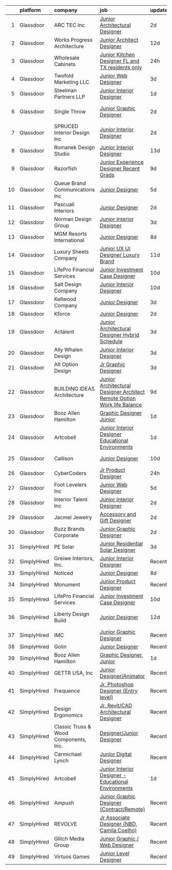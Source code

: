 

|    | platform    | company                               | job                                                                                                                                                                                                                                                                                                                                                                                                                                                                                                                                                                                                                                                                                                                                                                                                                                                                                                                                                                                                                                                                                                                                                                                                                                                                                                                                                                                    | update_time   | location           |
|---:|:------------|:--------------------------------------|:---------------------------------------------------------------------------------------------------------------------------------------------------------------------------------------------------------------------------------------------------------------------------------------------------------------------------------------------------------------------------------------------------------------------------------------------------------------------------------------------------------------------------------------------------------------------------------------------------------------------------------------------------------------------------------------------------------------------------------------------------------------------------------------------------------------------------------------------------------------------------------------------------------------------------------------------------------------------------------------------------------------------------------------------------------------------------------------------------------------------------------------------------------------------------------------------------------------------------------------------------------------------------------------------------------------------------------------------------------------------------------------|:--------------|:-------------------|
|  1 | Glassdoor   | ARC TEC  Inc                          | [Junior Architectural Designer](https://www.glassdoor.com/partner/jobListing.htm?pos=109&ao=1110586&s=58&guid=00000182e33e94e4ac23494d9ad34382&src=GD_JOB_AD&t=SR&vt=w&ea=1&cs=1_2387d52b&cb=1661669905990&jobListingId=1008094250347&cpc=F9A77EB4FA44235E&jrtk=3-0-1gbhjt587kckk801-1gbhjt58ogsog800-057b9ef726cdf355--6NYlbfkN0ATuzukLZvOA7Cxi5gGVTPK8s05ijijAIGQnHXs5Od0Xxlz_9ucv3NNMmMCiVCRnamLwynqCI_gH0TeJNJ8dPDCE9JBqDAqH1bTDht-y13r2k6KK0hLrrYz-6H1kzOAYAPZ2LpBMGePNcYe-OxGoZbJ3nZcV01QIzIJzMuse7ZZpjxaUZXBATd76pcjJNWgO1uzUNKoPfxKRWMWxJIYCiyfHwX9T7r35cBvJMtIBbEcY4r7C4TVqKHSP-Nfk1lgbuKHwzEpgnRjh6_xXmSwnTs9E3_PsOTQp3aPRRI36bLpOtBSqWW_SF6F2B4VtwdRqwxs0DtSSbNY_IGugTZJde7PY-eHcVxA5hImaH4nbhOEXYII4ltQcaHBPjn4d76vZeD_RbirhL6wUV9192Oh4TVuSbigarzq1zR-LODU86mB1PasnbDwk270fKzF8Lg_eWJ9b4m1L1FG2-DvrJ5kTOr-vDimjgJ0VA5FhB2tl1y1-CnocmMby_OBxV24Tmc7mcIWP6HYM5bAAg%3D%3D)                                                                                                                                                                                                                                                                                                                                                                                                                                                                                                   | 2d            | San Jose, CA       |
|  2 | Glassdoor   | Works Progress Architecture           | [Junior Architect   Designer](https://www.glassdoor.com/partner/jobListing.htm?pos=117&ao=1110586&s=58&guid=00000182e33e94e4ac23494d9ad34382&src=GD_JOB_AD&t=SR&vt=w&ea=1&cs=1_83fe276f&cb=1661669905991&jobListingId=1008072185709&cpc=B576E40E3A51D23B&jrtk=3-0-1gbhjt587kckk801-1gbhjt58ogsog800-c0f33e552adef1e8--6NYlbfkN0DdNONLqhA8z6QrX6vw37qu8cGScUjPKwqVQr3YAsb4-5m6SkYfcfunnDSGk2g6ZtDGkl0m_CZhvF9FGgqK_IbPKQ90p7cZj25-9y-0Ir2WBluJFxUVN74wQiykRl5-sBfkpSLzU6ltACh1Cx9PRN8iv0B0hWJMyVs0qfyKM6L0nhVbL8zZyuhMBaQX08eeLcH9mkLPPcgp6NqZlbxsnTVytEV5__zs9_zEv5AhObxmcCCzGI5A4zRqMtoHiJXSt-Yy1mkO7leBdM-CUKDRBB9fA7sPmesez8USyQZS3VsDX_23vDqdZ_uu9nkTiM7pkKN4g0bpAKZgBM-9JKA_sj629ck7CrO-EMewiZplmLLUQrA8Zpd4Pws7i8Gb_4CBb6GFpO2041vvbLvnpHmbXjzoN7iluPImjDtPZ97CHFaLNKw1AxzfbcHGTNwbbj0tgAbESc6MTLapqjKRful4zgJMhFoLTMoNielWVrgoxaJEwM6Fn9nebARNd6rpgCpwWTMNH6B4Mbvxpw%3D%3D)                                                                                                                                                                                                                                                                                                                                                                                                                                                                                                     | 12d           | Los Angeles, CA    |
|  3 | Glassdoor   | Wholesale Cabinets                    | [Junior Kitchen Designer   FL and TX residents only](https://www.glassdoor.com/partner/jobListing.htm?pos=112&ao=1110586&s=58&guid=00000182e33e94e4ac23494d9ad34382&src=GD_JOB_AD&t=SR&vt=w&ea=1&cs=1_ee68f3b5&cb=1661669905990&jobListingId=1008098268193&cpc=AB6E7ED505984E67&jrtk=3-0-1gbhjt587kckk801-1gbhjt58ogsog800-f3fd95e2d0fa8d1c--6NYlbfkN0BlfbrJSa3PHbvhjyyeFfDNoZtTpcLzI_2-SDNU7B3WsGWIYDmyktT4bk3iCG4V_I4NSMt6RktoGBD42Vee2kHPTUwIdLEBkku222GgmCSbmWZsv0P5GArL2zHJynDTdLcdeNouMZgwEqPNoplWHHLppId7MgI_Mft5OHOXfBW-BWToCueP3bzQ6BGomKlampTG6s0rfTJBj5eAYnplJelpCe6rC_kcPbH1ueoYbpuMQ7Be2hjdyMTYzPLHlIYvSpdNTjbwxVpNO066xzq1T7Fjq5E7jgY7M5jEy7aLjBrtR_CtN7JOZK4K_J_ar7MxcqHGwLc4eWYGQESXKsfoQdwbUrYKSs10j3JoomtJhmwzmupYliEl8YcJSReKcc6xUqQn_alNPdtBYBsnv51IupnuwoTVyV5bigHVYIR-VEyYZ-TVC8qwDNP8rQWvBTTAPXsULtVmKbkOTttUQiGAB-M4nHXU_Hrai8XCpwySvwfAY6uvmm0p-C_t-tk9LoLZCSrtJg66aL7hjQ%3D%3D)                                                                                                                                                                                                                                                                                                                                                                                                                                                                              | 24h           | Remote             |
|  4 | Glassdoor   | Twofold Marketing  LLC                | [Junior Web Designer](https://www.glassdoor.com/partner/jobListing.htm?pos=104&ao=1110586&s=58&guid=00000182e33e94e4ac23494d9ad34382&src=GD_JOB_AD&t=SR&vt=w&ea=1&cs=1_bac6998c&cb=1661669905989&jobListingId=1008091753458&cpc=3C7BB2D400054DDD&jrtk=3-0-1gbhjt587kckk801-1gbhjt58ogsog800-58422760c46ceeb9--6NYlbfkN0DfhRLDY5E7BVY3xhBTAobuSaZ3WR2SqAJ-w4NHeQGDZ5tebBT8WaHsZR7Kr4uIKxxZERu5f8iMCNOo5Yj8IPIApAfwkj7Sn0Eh75zsWredJFI4ngyNuQOqWQS3pNHu2vFsqiOZahwQ_rLZmxTfgg25m-YwmVNkaBBuHFVVeKiRin7onCKCRElssBaD4iqC8D_PVb26lzHMEIB_iJwPKZLSui17MDtImFqoNZKUJ0je7OfsuKTCei_cjk0OlCwwqp8fEISmIVrKc4wvecpZu6jiF5WEPSpruc7vaHy2eQsDFQVmiYu4CZql9GX0773AkmuX3Y4f7ruC8OMhsO2RdmUqVh1Kbo_VGILCVVUL2eApBXgj6PLxaN28isfh-DI-cDRw4F2MtIY98jvXapA7WrKBzGNkRKZJVj9ytyV4J9A_VU9KpCGpUwfnvYmfYWHUn5UBjwYHzCWX4RwtghazRnQG-y6CGJLfk_hKjs5RC1snrX2dgIToH6VqbLGvcxoMzWw%3D)                                                                                                                                                                                                                                                                                                                                                                                                                                                                                                                           | 3d            | Villa Rica, GA     |
|  5 | Glassdoor   | Steelman Partners LLP                 | [Junior Interior Designer](https://www.glassdoor.com/partner/jobListing.htm?pos=125&ao=1110586&s=58&guid=00000182e33e94e4ac23494d9ad34382&src=GD_JOB_AD&t=SR&vt=w&ea=1&cs=1_5b58fd08&cb=1661669905992&jobListingId=1008097599182&cpc=155EB9D5185558AF&jrtk=3-0-1gbhjt587kckk801-1gbhjt58ogsog800-81c048e17e95917c--6NYlbfkN0D0ff9e8Lfwlpl5zGbQmpn59AL71QmFd7VKOAnfyjZzp5sdngV8WPgYe0dov1m7Y2n6ENyDObNOwhKNfd7rXcdpfbE9GTdDpdt64x2Ho9CCkPzyOazyksdAeYNecdw0O4tv9S8ZJzhg9Oeq2Km-oDKFHaWUBhv6seCCv4hQQyLKrkjd2qPautQy9bm9b-4ekdFS4a_HuyRwImTDC1qGIVOULiqLIOabdW9XI7SWw6vQOp3hb8db-vgLa8z5Gty7XSn8UwziwhrbNTZL57QLyq_Rd3yS3c4pTjfzVxEoR1JlSvytSpOEQ4I9sutXLdIfknvTcEnytOivRDPDvZ9oTw2gqqJyGRQ8xHPDOfBy7YG7s_rmn6EQsyrapQHtC-WSJ78oeI4ZlnBDAggExtQfi3FVdr48aQBJ4qOJnU7qDF5ZsRg1tePvfhcatpSBIIiiYshhjmveanZDjNhF6DIEFwpa7R3sf02WuAePEe5DiPtuJw%3D%3D)                                                                                                                                                                                                                                                                                                                                                                                                                                                                                                                                        | 1d            | Las Vegas, NV      |
|  6 | Glassdoor   | Single Throw                          | [Junior Graphic Designer](https://www.glassdoor.com/partner/jobListing.htm?pos=113&ao=1110586&s=58&guid=00000182e33e94e4ac23494d9ad34382&src=GD_JOB_AD&t=SR&vt=w&ea=1&cs=1_f78f5e42&cb=1661669905990&jobListingId=1008093906514&cpc=DE56C24FF6DEC286&jrtk=3-0-1gbhjt587kckk801-1gbhjt58ogsog800-f1e6843086cf684c--6NYlbfkN0AtR68e5gWpPxoovZgA7Udo-dcymoK0NpHFMpIgh7LYz2C1XxeLzcPjsk7UA9wIg3Bv6JPGnUWupLVEP_GNWpfB0grC1q4D1TLyKBQCh56e5gE8lcT68q2yEjIiZxRa0lI9tKQ9_RuaMoUbr-yvXJFevFSXzzb75qbXcB9GRVNCKcdMPm1VnIqSABOLmevdCLtlLdidhDNSt4lDXnJREfBFPL_QF4OuCZE96uKSrKxv0uDEOUDOHvYlPd0gowxpC9tcYvFWvUbLkPQn8a9RI3q6vKPxXLEOvlbFhBvfCnNKs4cK1XvTtxZn1l55nm_Q9bbixc9BwnCsX8BLsJsQ1IYFYQ-DNBZzuiFDMmKBhhE0YHJjbKNJuv4LJC0a6J-DMM2D4YQ0O7108K3yzmIML56f-AANfjiASx2fHP4EKhRnAROfYOoJiir6-q8dT59mVPEj3JWSXcEdCZhDkNpX_Cxs2IveTOX5dZi0YghPotE1UvGQotsOEHfqM6J3Gk3eIVw%3D)                                                                                                                                                                                                                                                                                                                                                                                                                                                                                                                       | 2d            | Wall Township, NJ  |
|  7 | Glassdoor   | SPRUCED Interior Design  Inc          | [Junior Interior Designer](https://www.glassdoor.com/partner/jobListing.htm?pos=108&ao=1110586&s=58&guid=00000182e33e94e4ac23494d9ad34382&src=GD_JOB_AD&t=SR&vt=w&ea=1&cs=1_99c88b3e&cb=1661669905990&jobListingId=1008094558478&cpc=C0FAF87ADD587446&jrtk=3-0-1gbhjt587kckk801-1gbhjt58ogsog800-80ebf77650ab9797--6NYlbfkN0CyuKPqNU731rQxIAuzkiRbt4QedJXsrZ0xIuHeMJBfly7fM2DZXWCz-6qZzSdpwEO5m4JQNTI39-wSz6eSJAIe2DCWQ1g9E6jbihSTcdukLL9hmXddjUm3lrv3zPf-27_LJHtVvA-jmYa6UZrtqZdYTLq60kJRfkOUZ8MWNF_A7uzIKChvmUQr3Wmb0NbKUkqE1_c1XgW314SwXrKwq7Ge_l4GKahxPU-tnMZdZ72GGH_o7lOn_iuErDX0xnGEU6v3xOQZ2qQaT0A5tiSV8cfwayyZvmFZEGqs6NiNOSeEq6VvwoXUSpWy2uJvLEPW3sPVNXfqXXpd99NesoPL_LzXNv0-2t6IBHU8A8wAmaM6TnWLeH9MHAeSS-a6NDH9J4rffFVAqnDFTAEg7sWqQuZXZ5wiFpcW6STh2v315CMtFyoNEtK6fq1Km9-C67GiFzDmIM4x6Gx2N2kVO8OqPi79RKakrRJogIJ44SW67vulBU8ysGS1EBS6lTbN3eaXRqMFX2TXD-qZTw%3D%3D)                                                                                                                                                                                                                                                                                                                                                                                                                                                                                                        | 2d            | Carrollton, TX     |
|  8 | Glassdoor   | Romanek Design Studio                 | [Junior Interior Designer](https://www.glassdoor.com/partner/jobListing.htm?pos=105&ao=1110586&s=58&guid=00000182e33e94e4ac23494d9ad34382&src=GD_JOB_AD&t=SR&vt=w&ea=1&cs=1_7b2493a1&cb=1661669905989&jobListingId=1008071125770&cpc=BD04BF404FBE42C1&jrtk=3-0-1gbhjt587kckk801-1gbhjt58ogsog800-ae86b098eface932--6NYlbfkN0BTy4Vq3kUv-8E8fBOrhZt-7WJQYqv7u2ur6JnxlE7nq4-qXnbw0pV0zIx3gJMYnzlIb8wJfJVN6Ld7rCCQE3bmlrPHd-92xuvaUj7ZPLjy6OM40FN0PBFKDEKhNvDn9d4c_Rd-wq0C4uG6VEQ2fBPDQzI7T-C_OthU6nCYRtdWvhsPPZ4ptMur0-IODcQ7bGmgtu2F-Giebpj-8pUpQ_d8yDWTmCvd2XJPfoeulMUz5H1JsEvUKsl3urA9PnA8d2_sOmjomo40EzNJPq7ZJSuPTCX6qIWZHM7vmnYyDpjej0oM1xpi-0HfIq7j7QAZOa17rmoVf2CBAt7dwQq-L6Gr9Ep5wQwyGaZJqae0P9ijVaxpinX-G_v_GABQ-OwhZc5YxXvFdHPEb7PQk52VqJ9QfkNchi7pCgXrP3fu47-I7jS4CsX0ymDjr_zd1OMqwp2PFBE-gPPSN33i5ycPX67XhMqVwmjXPNwB6wU3rYScTTgADUKtvyNyRQRNfbc4qHZBsLhGhdjHjw%3D%3D)                                                                                                                                                                                                                                                                                                                                                                                                                                                                                                        | 13d           | Los Angeles, CA    |
|  9 | Glassdoor   | Razorfish                             | [Junior Experience Designer    Recent Grads  ](https://www.glassdoor.com/partner/jobListing.htm?pos=127&ao=1136043&s=58&guid=00000182e33e94e4ac23494d9ad34382&src=GD_JOB_AD&t=SR&vt=w&ea=1&cs=1_69f548ef&cb=1661669905992&jobListingId=1008080080681&jrtk=3-0-1gbhjt587kckk801-1gbhjt58ogsog800-d1bcc6dbb406b8eb-)                                                                                                                                                                                                                                                                                                                                                                                                                                                                                                                                                                                                                                                                                                                                                                                                                                                                                                                                                                                                                                                                     | 9d            | New York, NY       |
| 10 | Glassdoor   | Queue Brand Communications Inc        | [Junior Designer](https://www.glassdoor.com/partner/jobListing.htm?pos=106&ao=1110586&s=58&guid=00000182e33e94e4ac23494d9ad34382&src=GD_JOB_AD&t=SR&vt=w&ea=1&cs=1_a9c6aaa8&cb=1661669905990&jobListingId=1008085805538&cpc=9FFE37255B2C047E&jrtk=3-0-1gbhjt587kckk801-1gbhjt58ogsog800-67ac1d03eb912890--6NYlbfkN0DLWr0FuvwmpNY589ecXM0wpB-l41nBtAe9mv-PvJGiqVoeB48sRuu9MbDLtxU1qQip8rEB7tFYaCOqFGO25S3gAMFjOb9fLtFM1pemwqDDHPhIxOinFwbTrVuDYkfpdgNqqUDgFqsMOBtfCELcTRWyHVhCXYoSwT9n6M0xgRM2da0Qcer4g2n-5zwA1lJkqKQq5QIF_RQVJxgFrcKQSyob2hYdzrCOI_rks3Ai0ai2ogGpGQpq5Fd0h9BFfg8d5Ut9SgsI1RRi4LdwJMLcSOpBviuEi4elh6MyCuZRwEqEQhC-qpFV_uqAjy6Z3mXfa6Me07bljOoeUWuWdH-8KCqY77pQr8RKrXYWj9w4jyOG5c9gtmQyx2_-1DOlJxzHAbcbHaj4yQAxqYGyMIwd3Ykh-_KhDvrEvodFpnMA0mZY9OwCfdP2AfMW3YW-4Bgya6eLe6l19R0uqm4uNBf3JMvoMQW8v_wSpZ_1OzsfzvA-NpCBPTTOYECvEw7HopGhjFcYS3-l_RN-9g%3D%3D)                                                                                                                                                                                                                                                                                                                                                                                                                                                                                                                 | 5d            | Chicago, IL        |
| 11 | Glassdoor   | Pascuali Interiors                    | [Junior Designer](https://www.glassdoor.com/partner/jobListing.htm?pos=118&ao=1110586&s=58&guid=00000182e33e94e4ac23494d9ad34382&src=GD_JOB_AD&t=SR&vt=w&ea=1&cs=1_13c3f796&cb=1661669905991&jobListingId=1008093751792&cpc=42BEC95245890617&jrtk=3-0-1gbhjt587kckk801-1gbhjt58ogsog800-0b1b030b10c0aa56--6NYlbfkN0DzaDHVbxJ-LJZej0v9fk4K-FwNocoxjQ_zxp68kPBvcnDJ4c9ythlAMIilsGNi5wwn-LoRb4UEfgtGq3ZvB1Zg0pITTFyGPhriIrC2o3U87FUzBwYA0ldSfmyJzui37aymF4LjivGdvfu__L_3KTm697mo-ROHiiibsTSMDP02PNUNbTpvO5_or2O_806KvRvB0RYBp9HXdFLqDU_XZDVjMIkaRF1pwKDt40mxcFRBGUYlfAVtMle8hK3vEr_zJaVg4pyE0AkNoEpSX_D60fS678B1GFaWsD5OVA-S8yfU1nQT3jIwNp3IRgjh-ZsL3PP88_wZFuNWHZ85-7YPYdq46m_gRS-HJzHx22Dhkho8kHkCOrFSzs7KzWSifsprLtMG5VgzV8q4yOTBZVVna8pjf1h7I640qaGs3gOlPznTzaf2a7WLXaWYbrquJ8jYYwXzN1YBMAPp3XcmpL4tKtkeGtyQRVzD1XNMxiWd2ALh5b0-SFI2ZAA14AYNVxeaiXA%3D)                                                                                                                                                                                                                                                                                                                                                                                                                                                                                                                               | 2d            | Boca Raton, FL     |
| 12 | Glassdoor   | Norman Design Group                   | [Junior Interior Designer](https://www.glassdoor.com/partner/jobListing.htm?pos=102&ao=1110586&s=58&guid=00000182e33e94e4ac23494d9ad34382&src=GD_JOB_AD&t=SR&vt=w&ea=1&cs=1_54fd1e22&cb=1661669905989&jobListingId=1008091013496&cpc=E3BF5CE6EEF0DB16&jrtk=3-0-1gbhjt587kckk801-1gbhjt58ogsog800-efaf4b689120a06a--6NYlbfkN0CHpSnjIPxMtekS58WZl5Olhjo2iWL5RjE_Boe0ccr3FtkVqT9ttgfNZuNgCYEyW5kaF_j_ERvRoMl3aOL6iELE_iFuf4jM8Pcb80In-m0Mrq_JOqu2SBYXbdh-aTyqsqhel4b4QPkyIMS99RJA6ELd1DC1iLPwdJscJEGiT3D7We9RrQ9fn8RAabDk3uGoJ9_54ePArQQLKy60RX2KHCaaoJGPX0GPr9YHCrCZ4K3YkoH-YYvfxPYOubzmis6xiC7puIKEmr1NM1cRrrceOsIGdYDv5VXMhXhaqN1I94SvZV9oJmLrWCS3bJELd6R-z-E0QWcbmbkVkZ3ZZRZPdevm9TYB265y4Ea0Dzre7ZuBoYZOM6FpZw9UWP8ciW6q0dRJv_liBIyrTxyMZ5JE-IgVaz3gDS23eY28ageEhu9h6cpNLw_WbNcHJm4uMlCpnTt9DQK9mmEH4apjkb-dzbcK8kS40EmHfYxSDJVQaWaCDyOY2hreWi4jXGLCmWmscQq-pcjnZIDFxg%3D%3D)                                                                                                                                                                                                                                                                                                                                                                                                                                                                                                        | 3d            | Redondo Beach, CA  |
| 13 | Glassdoor   | MGM Resorts International             | [Junior Designer](https://www.glassdoor.com/partner/jobListing.htm?pos=129&ao=1136043&s=58&guid=00000182e33e94e4ac23494d9ad34382&src=GD_JOB_AD&t=SR&vt=w&cs=1_96110cd9&cb=1661669905993&jobListingId=1008081888180&jrtk=3-0-1gbhjt587kckk801-1gbhjt58ogsog800-b41a2001a0a33c09-)                                                                                                                                                                                                                                                                                                                                                                                                                                                                                                                                                                                                                                                                                                                                                                                                                                                                                                                                                                                                                                                                                                       | 8d            | Nevada             |
| 14 | Glassdoor   | Luxury Sheets Company                 | [Junior UX UI Designer   Luxury Brand](https://www.glassdoor.com/partner/jobListing.htm?pos=122&ao=1110586&s=58&guid=00000182e33e94e4ac23494d9ad34382&src=GD_JOB_AD&t=SR&vt=w&ea=1&cs=1_a2f991d5&cb=1661669905992&jobListingId=1008073834409&cpc=0FE1F5EA2BC84A01&jrtk=3-0-1gbhjt587kckk801-1gbhjt58ogsog800-7255d45d9ae31c4e--6NYlbfkN0Br7LtEJ0DFlkoiDlUMZAOpIyS8LeaymB875v0QIbCYGW-5913O_i6MmyiujM7eVxmufN6tZLrSMix7XAxYWWByzdx-IQqZWIlyabYj6Zqs9Neb9SKzuzDG5K2fcVNlifcn8N6l2oX06OWSr4fT-YnFYIssD9-PnOJ_YVgGEeQvrFq2h6TzJ9WWOW2vsduq_BJYSfoPpfaZnEmMzSI6A8yHjR4TBLetJnpi2Hcx-ElEBjXFcyzidORJx8wjr62TeI9_wpjJoXpzx_QccbysOHzBxPfRfc_dalSmUSPAEPldyveNcvETr5dm3ns_1QNt-ccPybiawOSATC3PiSbaMHOzAklse_9WHzSkEbRG1N43fe5wBPQBxAzHAqKYRQEq5w6ggntCyUe_tDzEeV6xQUDo4vsiZNNYpSsVLiKCb3SyYBXY2ViHbfZDslCXAfbsiMb4wtdr09NQPfbjhSk5p1NSFIXFsWL122wcqnTWFBgrMybcUi8gPOOgI0Rk7ECZrXjbe60HvUfHPWFRS0BGfawP)                                                                                                                                                                                                                                                                                                                                                                                                                                                                                        | 11d           | Mount Holly, NJ    |
| 15 | Glassdoor   | LifePro Financial Services            | [Junior Investment Case Designer](https://www.glassdoor.com/partner/jobListing.htm?pos=114&ao=1110586&s=58&guid=00000182e33e94e4ac23494d9ad34382&src=GD_JOB_AD&t=SR&vt=w&ea=1&cs=1_a2309b89&cb=1661669905991&jobListingId=1008076685751&cpc=D3E44275D43A938E&jrtk=3-0-1gbhjt587kckk801-1gbhjt58ogsog800-727924652b8fd072--6NYlbfkN0Dx3r3E47sSe5bB3PIy1uzBZvlB7xy2NhfhZMlxQTsxrB8uLyVvmRNwPFYWTBk5FF4WHpjSI-NS59NfzYTDH3ELqzy0YBYVITRUNzKTFbHION4ITYKG9rBmi_5My5BAlMFmVsFVG6HhY3-dQPDDge115hsRmcuXBqmcB7o5MCtFRikzv6LELP-ChSq3VddlmTjGr7ll0Fi6Bp3kKHb9paiU3UVeZzrAAJ5UxFmEiotEJwQguiQJpskFNQCWXppKilWJLMojRbvBcqVQPA_vTS5N3q6PtvzPyp5wwpyYXWNoqcFWllVEnB50M00fCcw_PKko1OG9V7b1ncgKl-ZKm2fNIli0tYGcv7l6B3IVar3uJHqNVum5j2Htvn7S-bWuD3ul8yCm60ZbWksGYmrdMbc-rdh5tXAQbz9sGqtQ345ulOXF0BhrgIlgwSgbbKE1OBIH3i5jyE_EO57kbLDTYnOJijJbBtY0GufbmNppzboVOyuHi_8cSryUXAkNI1eMrvLfbXdZHqEQmQ%3D%3D)                                                                                                                                                                                                                                                                                                                                                                                                                                                                                                 | 10d           | San Diego, CA      |
| 16 | Glassdoor   | Salt Design Company                   | [Junior Interior Designer](https://www.glassdoor.com/partner/jobListing.htm?pos=103&ao=1110586&s=58&guid=00000182e33e94e4ac23494d9ad34382&src=GD_JOB_AD&t=SR&vt=w&ea=1&cs=1_7447f4d2&cb=1661669905989&jobListingId=1008075992039&cpc=082A188D6FD60392&jrtk=3-0-1gbhjt587kckk801-1gbhjt58ogsog800-cac9bb80cb5501fe--6NYlbfkN0DdNONLqhA8z6QrX6vw37qu8cGScUjPKwqVQr3YAsb4-5m6SkYfcfunuN3jUxNsfWU89sRWVHoZH6XUZL6xZ3IBC0CyBN6nh6kgszOkxrZYpxDZ0CYY51q7uLAbKqLo5XowCTL3Y6p4S9_HMBpdnAlD9UsLDhoLu5SCAg_VPBu2PHn28n7rDHPApDAvsjGt65NfijEG3ZjDzHLK93QEYWg_7X8ydHnNGDEJUhs65cLCSsdlgU1xVNRupjfVNbDn0aKhjS5jMtVC9icljyVV9GFOd8E-93iYCpFEgK7Yw97LCTCwLgEf_fAbPU0PKLBxUvk8cIxBh_9KOoy50qjx046XqOQar4aA6ovpoQj0maYlA9sZnnMHqVdc7aDcrM0vGOiFRVZi2Mj7V2zdBbpe-vc-W0jZOynIHTdGx1L5csWlnptKDe8lIeHrNV-1us7nwnMQEAieaZ_j8K-XV1BYyQgHxk1Xzbpgt4ZZ2cAlPQZc74BizHFUdV9sJhNUW8CaJ0wcWRtd1S0tyQ%3D%3D)                                                                                                                                                                                                                                                                                                                                                                                                                                                                                                        | 10d           | Red Bank, NJ       |
| 17 | Glassdoor   | Kellwood Company                      | [Junior Designer](https://www.glassdoor.com/partner/jobListing.htm?pos=128&ao=1136043&s=58&guid=00000182e33e94e4ac23494d9ad34382&src=GD_JOB_AD&t=SR&vt=w&ea=1&cs=1_97003c79&cb=1661669905993&jobListingId=1008091652609&jrtk=3-0-1gbhjt587kckk801-1gbhjt58ogsog800-99d4ab55030d7825-)                                                                                                                                                                                                                                                                                                                                                                                                                                                                                                                                                                                                                                                                                                                                                                                                                                                                                                                                                                                                                                                                                                  | 3d            | La Puente, CA      |
| 18 | Glassdoor   | Kforce                                | [Junior Designer](https://www.glassdoor.com/partner/jobListing.htm?pos=120&ao=1110586&s=58&guid=00000182e33e94e4ac23494d9ad34382&src=GD_JOB_AD&t=SR&vt=w&cs=1_103fbe4e&cb=1661669905991&jobListingId=1008094267894&cpc=AC285F3A3ECA6BB0&jrtk=3-0-1gbhjt587kckk801-1gbhjt58ogsog800-817b2b742e64e586--6NYlbfkN0C5IatSLh_Ak1q39eQQoPIxD737RW9NeiYGvIRXkrLjEBkC4LI6KweFWWPiS1PvvlxUGdptNRpw1mKcG6uwONvCySWnoOePvZjv-5UDHtES02hrrnV6BclfjQyml_vWbILDvjFYcbpWqzkbxJHd24OcR_-727oMjFKmKdl_pqhcqUp_kWHj-l4bKsKONYEFxTmLoslx69XzPkoUfhcP-wD-4y8nKA8ZYy8u0ZgpqbF9zHMQwFpAB3jOx0GT3X-QMjZ74eFFquOnCim1anpdk6K1UhFtQBlkpWcVsqAXgJJXXLt1FLmSW1ZZXsQ2mm3Q0ShGIQ1OzymKfJQs_jOppjVdlJYLmfyUyBceT9AtlEJxWjgFqka11WF6V7BHu_PTW1Gvb17-oTgzjh2yXz0pLa_QF8ONVdGlVEwH7LgLEqKG2a39KXinoEIoADELExp4H0BHUyCWJFWX9u1_vRI7IHCeZxNXXQVVyuVbfx0h9A4I3t9exhhcJ_x-5pje-SghDqdQ7ocJEgnjdWwfGdqcfjOqeXZnSxZdjIcY9whvLjB_X4u3qKnARC8zV2xN188Zj4ZyYuIo2w85l1ZdHs7XLMYVcV_t2RPIx4U%3D)                                                                                                                                                                                                                                                                                                                                                                                                                                    | 2d            | Draper, UT         |
| 19 | Glassdoor   | Actalent                              | [Junior Architectural Designer Hybrid Schedule](https://www.glassdoor.com/partner/jobListing.htm?pos=124&ao=1110586&s=58&guid=00000182e33e94e4ac23494d9ad34382&src=GD_JOB_AD&t=SR&vt=w&ea=1&cs=1_3ef14526&cb=1661669905992&jobListingId=1008092199805&cpc=654405A9B1E0A9F5&jrtk=3-0-1gbhjt587kckk801-1gbhjt58ogsog800-c7e533ec618061a2--6NYlbfkN0ChYVx_I3yfZ_JDY3EFoivtqvi_stwnZ_kRt8Dowt_l_d1ydueao4NE-oUleRJ4yhivP1bJ6X-_hrFfDij23G6Kedu6bYS259fpWRSOD8Heq0NTpia_9G8wL2KQyWrCEZPjgnzh2IQ_s8OR6LN4GNp_DdqEm65YDcOj4B2LnFFO5IVANQi4uESTgQeW-SV_HW6eci2esVfkjtdsPhplgILrrEYj4rdjhtrCM3sTsnqJyLHaBdP12tJHCqDBfnP-5bd1lYe2b1TwIWJqvf9cq0srRYm19GGGej3Ev191Yjgk5ihPB6aYDHJIupyg2PNpYWpaRo7sGZ4Y0kdr13faKLgw3MVV5cfSSx0GlRmht4-II7pTD4TQCgjEmagWSSAU-qKjKUDNIkh7QjsOog-BnWC0paITgLOQR45C5OrVZFKeDcv3GL77D8iptIPcx85rYW4VIB2EPV-zCae1_UpK9Wu8iq35KLFE44BUeoL-ahzABODRD0hOk-GVTPTUIFH19Pio53ubmB5f7v4_olw8YqzzKlK_-yCtoMG07fLxgWI1O4CN644sgPY_3RBtfAQpCTXo4-78unTiBLN-FBPAA3xcY24dEd-7_l3DC2X4zyI6xfjR0paOdjIrDnvnMVt3Jv_233RhySTyvUq7MRm-8fpsNCexwhoxZ87fsWDU9473Psqi-MCx-XvHy6Bo0crz_wwsP2dX14KkAFeAbOZzfpLh5lhgrXW0waYELNNWbY6vWPrc_ASyEtkznjHLwEZqn8SPJlNj8uQBJ_hhsBwLoo3Fa7b5hYjnpljGIFa8tZNPPaa_ASpPh6t29WwoNRgBwiNpuvmvqgEPAbTCWGv2s__R98esdE1SPLgq8ip4fLtf_FE5x5_l5-U9LMsEH3fGYn1wg8O0GDxKfcHqCEZplEaYm8F8I98b-x9WnQjU7u90GokUHKDrRcxrlSZHMaR8JUJzD2YMxLDlmSzr-WaRBuiR6LTElTWzb2I%3D) | 3d            | Seattle, WA        |
| 20 | Glassdoor   | Ally Whalen Design                    | [Junior Interior Designer](https://www.glassdoor.com/partner/jobListing.htm?pos=107&ao=1110586&s=58&guid=00000182e33e94e4ac23494d9ad34382&src=GD_JOB_AD&t=SR&vt=w&ea=1&cs=1_c18563dc&cb=1661669905990&jobListingId=1008091566414&cpc=D975E6D323D47586&jrtk=3-0-1gbhjt587kckk801-1gbhjt58ogsog800-c8537156eb3c3700--6NYlbfkN0DAwgduWqBP7ymGN-lTADpinz2i-23XbRAyg5ywqS-MDcD2icDSBgQYI0iN8LA8SPRAG9aC84WMx3VDSBYTuDJPoPu2zxkHUo-8ASlY7u6ke2h44nhf4oBoo5yEnqKGyNBB-f8Xh3fZTnd8bAKW89qVI2jRjhbd7DMtPLaEONyrFkLMZOwiSpKGuSCTTVeMv7dWqd3OkWLnArWPdzYRgR7GaaBTF35860CAssa3bMqVTD5TPSlAugC3YvU2e7tx-AYKYm322XDTeJyp18DzqdHSh3atT6SctshFBiIN0SUoThDDuIQqCQZcJxccMhIXIo38cNdN2H1SoPDA-qw_J3S2I_gZOQWaqbh7ZTQPALqlVhCfsYhNGn8741UHRZc_7mLkSn5eSHh2x2XkfUqVYdKM0MWYesHaUYamQ0Zp08Gss6S81PfnbpB13bwlj-tlKRuT_V1lH4MU0Nbt9AM_dbbA9O4WpI9Zs_BAOfvI6VA2cv8cVyFFOdR9cc0oBdsSz_VV8sFYgS4qvA%3D%3D)                                                                                                                                                                                                                                                                                                                                                                                                                                                                                                        | 3d            | Stuart, FL         |
| 21 | Glassdoor   | Alt Option Design                     | [Jr  Graphic Designer](https://www.glassdoor.com/partner/jobListing.htm?pos=115&ao=1110586&s=58&guid=00000182e33e94e4ac23494d9ad34382&src=GD_JOB_AD&t=SR&vt=w&ea=1&cs=1_445f5393&cb=1661669905991&jobListingId=1008091716743&cpc=853DEF62E69EE75B&jrtk=3-0-1gbhjt587kckk801-1gbhjt58ogsog800-aee7bf68f52e2ad0--6NYlbfkN0ACu_hgM4mYOpGjE6TXudS1eLEYdlotK5aSiNrSIRlNjkkh_z-L-is49-VuuTw0QYGZdVnvnsqZA3-ptjl-ES6d24VNdTolPrYf2IpNPvJUQXwqTqJPrDzH6Cl306ZK1SfgspBWPBhHsgEOQajIcF-xBI5Qcd6qe_fbb7vEeuOTor18kS4CWKmSj6bFPVKnvicHcqUHPm-HUYalLKVE5T1qPkpy9ltJ42jx85hJDiVNbxXpYuLDmSJPmodpzWw5Xbw9BCAWEQdXDixkU_ZOsDblnpzLEtoW-ggRLq76w5phLwuFrAksInzS9YDEcp5u7hb22ygLHU6itBemClpjxCnwARrOMVVZ_u1_AU_G1Xyclf35fJRbS8wvYcl41k6QN58aOUgmJZA2nIhmJwpfHS914MzIJygVugUiK4mT8HD_g-mnwArQ5fHwJiQRzcAMm6EOX_jFQb3d9x80D1fvViBJVrhYrvdeBfvph4VBNmZgXoVCmigl6P5NwrFLdsU9IG0%3D)                                                                                                                                                                                                                                                                                                                                                                                                                                                                                                                          | 3d            | Branford, CT       |
| 22 | Glassdoor   | BUILDING IDEAS Architecture           | [Junior Architectural Designer Architect   Remote Option Work life Balance](https://www.glassdoor.com/partner/jobListing.htm?pos=121&ao=1110586&s=58&guid=00000182e33e94e4ac23494d9ad34382&src=GD_JOB_AD&t=SR&vt=w&ea=1&cs=1_8d4c6e71&cb=1661669905992&jobListingId=1008078952658&cpc=9C2286EA3771AAF6&jrtk=3-0-1gbhjt587kckk801-1gbhjt58ogsog800-945de801f3b24e9c--6NYlbfkN0BoeN8o2TtYIymYcGb3iHz_h7Kekt3ZVqOBcUvSGCcqpSj8LuEyzcOfoDYD5kHySqpm_hI2Hzj76eJFJDG6SOH-H5izen7N2Hp8vi3U4r4tVxDqETzaqBRyCJItds8R2SuGoxbC9eJNvIpZXEUg4OVHqFo_Jo0j7gWPtpYdtQjat7-mI_B1b0cj7KEK1rLSAyldObYU-XMG8zO_AjfjRPIrWWCb0FeT8QpiiYeRalAkhm29SyNkaaHMt4wp4BQWtAoYfKQVCJ4bLIuzPWGaiPOoZ8tPt58W8jDa7T2gYo82wqiMJClbO7EWX6z06Py3GUwlOSV8n4gKyBp4jBn3894Kl5jAnwV87A35eVc9HYcNC2GVW0vgxHTdjEbuuCg1l9BpaDc49S6dezTIrAUtkggQRByT_3C0tiVLwujhnE97puFzpdEK3C0sRarvZiHc2bzR_ADmf5PtsDYCDnbppZzUUBVOvcGfgzVoqvySj3WLnJp7pFDpKiSlinOHY0jlxvIuUBZ9UYBdcrGX0035DVNglb_bFbuB9Zj4qUAQzYTUBx5paoTgCE_T)                                                                                                                                                                                                                                                                                                                                                                                                                   | 9d            | Nashville, TN      |
| 23 | Glassdoor   | Booz Allen Hamilton                   | [Graphic Designer  Junior](https://www.glassdoor.com/partner/jobListing.htm?pos=119&ao=1110586&s=58&guid=00000182e33e94e4ac23494d9ad34382&src=GD_JOB_AD&t=SR&vt=w&cs=1_f0a52c61&cb=1661669905991&jobListingId=1008097391964&cpc=9C2286EA3771AAF6&jrtk=3-0-1gbhjt587kckk801-1gbhjt58ogsog800-16c71574a40267a0--6NYlbfkN0CaLaeO0W0aSDE10oNno4SsRl14ssiVXEJb5QYZji-zahvEu0xfL2FT9xiGXFqxhLhb3twJM7PHom58qPOiMeUwXzwUjPVK2VMZYKnrUbm3nUU7kOgJDn45XnQE6Vdtd_dVAGYTGG7HNMAZTxuBvJi8s48BdWrqDGViifiJzoZCxKP3T8wnMwocIaSaR-KDp2IEciQPQNXbaE0P9d5qiyXDHD3HQr0X114nywpjK0RLAFIXInjYsr8GMCq7GSwjwd06VJb4Qms4_o80FGNa7F1RjiR9lObSPUCBY7oIiVDTMvjN7YS_qjOgCakrDdh2Ru1fInzXbvqfcvzEm2VEz3gygkB2OtmOWu1E612eCFPrTFYI5-zzgK6nDE6JXyGJaq-nJ38SBeQMZUSbwN7YFJs4LdcksvHIdS3-2MKy45pDFJjAG5g-S8eDOqFc-WpUWpmGVN25DU85ueub1GJK2aNF3RpTC0AciuXFpMnzZnVsybzZc2V6piRDLz_5W6-XwSKJ4I3risojTnEnRzYvbs8vJ5EvKoubbqLyBfkpkpxG9HbBr8wfL_619pKDxiE9K0o%3D)                                                                                                                                                                                                                                                                                                                                                                                                                                                           | 1d            | Maxwell AFB, AL    |
| 24 | Glassdoor   | Artcobell                             | [Junior Interior Designer   Educational Environments](https://www.glassdoor.com/partner/jobListing.htm?pos=101&ao=1110586&s=58&guid=00000182e33e94e4ac23494d9ad34382&src=GD_JOB_AD&t=SR&vt=w&ea=1&cs=1_e4b86961&cb=1661669905989&jobListingId=1008096671486&cpc=EF122F8089B9F0DE&jrtk=3-0-1gbhjt587kckk801-1gbhjt58ogsog800-be282ba226dd5bde--6NYlbfkN0B2sIQFTqEq1kiQ3CZkkCtyr0qoo33nlYCCJ0vh2K56UbM1obuZge2a_x1P5YYZ9UDPZRhZ6ybX8VCrBNBdk49Kc_5877U7LlBG2byGmctRZoKLEAN2YvzNa2h_HWYUiOanK6G15C26-TG0Mq9KoyabKnTS8A3bX8hXBOGfphQC8V_paPG31gzVQ2ZEh_3BuWQF0qxyoR9JYNkNYGiQI8RbuL12Zvo1aeK-jNPvi0tJcvSWp8pvE-LJa0bJiiWrb032IPP3kwveN-MnSP5zCgKEaMpm85x6D1uQ918FE0-t_wp9jA8Y3vo1bJWYB7QvmtIH0pa7u5mGNuUZdVU_cOqMMwEZmEjn4LkmyT0WWdtGch_9275isGOyhKYKLIxsnqeKMxEStQQlf8YjwL5ORNIQ94B_Z00Lz8HGnccKBXrSaj-Bd_gwn_25qdPV5ndBu1kspk7_0aRQ95r_pwx-0uuDGZKFLNSPDB9wiX5K0LUYC_ExVJCuIa-NnneBDB7dNQ0Ylby-EcFdLg%3D%3D)                                                                                                                                                                                                                                                                                                                                                                                                                                                                             | 1d            | Temple, TX         |
| 25 | Glassdoor   | Callison                              | [Junior Designer](https://www.glassdoor.com/partner/jobListing.htm?pos=130&ao=1136043&s=58&guid=00000182e33e94e4ac23494d9ad34382&src=GD_JOB_AD&t=SR&vt=w&cs=1_e86fd343&cb=1661669905993&jobListingId=1008076225921&jrtk=3-0-1gbhjt587kckk801-1gbhjt58ogsog800-67f398fb2c3f3c7e-)                                                                                                                                                                                                                                                                                                                                                                                                                                                                                                                                                                                                                                                                                                                                                                                                                                                                                                                                                                                                                                                                                                       | 10d           | Washington, DC     |
| 26 | Glassdoor   | CyberCoders                           | [Jr  Product Designer](https://www.glassdoor.com/partner/jobListing.htm?pos=126&ao=1110586&s=58&guid=00000182e33e94e4ac23494d9ad34382&src=GD_JOB_AD&t=SR&vt=w&ea=1&cs=1_4ac34ea1&cb=1661669905993&jobListingId=1008098070933&cpc=8795CF9063CD573D&jrtk=3-0-1gbhjt587kckk801-1gbhjt58ogsog800-5b78a107b5bfb49a--6NYlbfkN0CpFJQzrgRR8WqXWK1qKKEqALWJw739KlKqr2H-MSI4eoBlI4EFrmor2FYZMP3muM1gBc7Ilupar-WtyxFi2VI824e4qgO5bfBS4eNkYYgsdkAzsUcWIrQfaUr1dugvAtGxuEt32MU-89HtCfJYrVmrKSOlgzEqPCW-oNZ3vKW1JprBseVGHj1ff8iKeCBchT-boSdW1JBYRT9LCA3AQjFJwub_dZHb8N1AnXgn7WGhSwlAtQJyK04E7IO6qM2MiznQi0rsCdRwYeh-8wqSi3Vr-UeMGuR16YYU3tvXxoQYAJwjZ4f2I5zv4q8yd58VJqF8hYRC6tjaAAaceUnrkMHo4jKvojvsfhz3NfPu-XjQDmNqKVSoNlrHD177fj8BvSQLjeKlF9eK7ghNsn63ChdhU08rKeaOTqu2DdtCqfwgb_YhNGuvvnz-f_GBmdwtsHAP9PWatJWzIKviWQit_4GJ3QVvA6sQWsN83RgpgvC27tskowG7-kjR97oJmDehhcCxlqXLHJ-G13I1AsF0Bk3cLUh_pD-i1t2kW-xapwL2uM2-thtUrvW2yRqqu4z1AinvdfdYCPcMLrs0VrXm6ohExSBMWhPVXw6ZUyxrLGVfaJv_MmFAKZnNVz61RtSA56Qk4y9V23jC7Jw0PqBAW1BYNOq-zWmC5iYP1EJ_X2Py2e83iY7yQY9NbclBswdqEYdG6zk12diwaeK4hqdKjmHTlz6T-56V3h6bdT2aFbba59kRO-TgljE5xd-ezyEE6wLLrQl98eQJEv8BFk40xgD6H4622KzWXbSBjV-Qc_49snW-0UZiB03N9i_IGYxEiHMyM710u0DF5rkSc0Adew8Y9Fa7OnjVpkJiUDWSq9we310r7Teya0uFWflheTJhNWe1ng0HkFoPzDorgRp46b4IvUWgZ6WJhcULrzQ1VA06FwajjZnn_qhOdaFjIAWZIitD-3ndLkNt1nqbqtdp0BNznXJxYCl7iRMauLKHA7Zwcg%3D%3D)            | 24h           | Los Angeles, CA    |
| 27 | Glassdoor   | Foot Levelers Inc                     | [Junior Web Designer](https://www.glassdoor.com/partner/jobListing.htm?pos=111&ao=1110586&s=58&guid=00000182e33e94e4ac23494d9ad34382&src=GD_JOB_AD&t=SR&vt=w&ea=1&cs=1_4ba9f0fd&cb=1661669905990&jobListingId=1008086042066&cpc=FF950A86FEA5DF54&jrtk=3-0-1gbhjt587kckk801-1gbhjt58ogsog800-982a891b7b0e3843--6NYlbfkN0AIkon2q1iM7WWajOw_YocZv0AglawGRnh4nbjyecUpCQ45HNTa46BmAOCm3IGaBywIxSNhK6P5_zNtmFfUB7Me4Dnrr3QkKNkLdDUfgppoI1F6c5CXFFUBw4ivuhlDWQphxFhbzJHAxkjeufHDJ1VRXOp_Rif_kxK1fLo5eUF1rkVo-gKXTDCIP2MdP3cu_iC09w6RoLtUrFSL0QUUQww6zyaNsRTlAlmCUx3YMZySE4z3UvjqUSdFvoXfxZdeHlKZkDromwYcsY3DV7HEhg72bS6u_QNsu7qBs38KdumGL8Yu9t8t2bzy7XQcta1yzozcFJd9nfdg0fzjj5Np_tImTvF_kQCgiKqSHKjeQhVqdYjc5pr2u1IfnKvkcPgljKVQMxs7l1dBUJXIdhPs8DK2k4vvlaukJlzpkoZqNj4J1ZAiqwK2jrdOx9rTzG6A-P1b4EeG1v-Qnqlg76PzQKwaZSVq_UPPSOh2kHfdPgSwyfcwj71zYtxWafCPKj3R18v2zOAlxomd7saC3sEUME-EGF4Gv6G4Xkq1e4_Xdr-0D814TX5mish0dbAN-TAkgJAtfDfYAZHoMx3Dr3r5Bs5V0BkbG8QSw5oScQaxODPy6x6WCZk0WfJr)                                                                                                                                                                                                                                                                                                                                                                                                         | 5d            | Roanoke, VA        |
| 28 | Glassdoor   | Interior Talent  Inc                  | [Junior Interior Designer](https://www.glassdoor.com/partner/jobListing.htm?pos=123&ao=1110586&s=58&guid=00000182e33e94e4ac23494d9ad34382&src=GD_JOB_AD&t=SR&vt=w&ea=1&cs=1_96f6eb98&cb=1661669905992&jobListingId=1008093696882&cpc=FAE5E775D180B2FB&jrtk=3-0-1gbhjt587kckk801-1gbhjt58ogsog800-59443bd6d1daeb87--6NYlbfkN0BHO6Xna3q-OA42Vsaiw1ZeznZFfapgo8usajcmRKi3skOMo-kYHK_BA8RYVOp6Cz-wAL9beryq3uwVs92uFI_WrwQtbvjFPpwwvcebrHFGqkBQnB4NoZfETul85aV2HS6AbA1S5S9UcIJeYtXBGW2AHMDF1IQf0bYVyOqBwIx4QAg-Uee9Wb-_HE9ErkT6gJXej1QH5M4vZ8SbzpfHtujiZg5pNF3s_E-DD9DpgHDycKIdm62dV7UoIK_TOpqd-jico-IHaKAUt9c01aNwSGAAfVfvw_KFQWnQNCWfLUDcJyN02ZqKonzcKYnrQc7ZuM0Fl6IFLk8Q4CTQmByLmz6zwBwdvJgzfFYfxFnm9gCqrQtJ_qwXgfjZn0dt3-Nu9U1tR9y56kB9ncpOCT4NLiKzrVvUz7EdPo685-6YNyYGkVI17cfSgii49fEhNByXxVhjhJ1-6zoK-4mTZIV4AoKScjSwREPEiPrQp62KLyP9_DcaYbIEKboN6uJZW1WlbsGhsyGznmnotA%3D%3D)                                                                                                                                                                                                                                                                                                                                                                                                                                                                                                        | 2d            | New York, NY       |
| 29 | Glassdoor   | Jacmel Jewelry                        | [Accessory and Gift Designer](https://www.glassdoor.com/partner/jobListing.htm?pos=116&ao=1110586&s=58&guid=00000182e33e94e4ac23494d9ad34382&src=GD_JOB_AD&t=SR&vt=w&ea=1&cs=1_5644f0c2&cb=1661669905991&jobListingId=1008094045785&cpc=76BDADE3D6D9A820&jrtk=3-0-1gbhjt587kckk801-1gbhjt58ogsog800-fb3c68d7bd62e2aa--6NYlbfkN0DfhRLDY5E7BVY3xhBTAobuSaZ3WR2SqAJ-w4NHeQGDZ5tebBT8WaHsvE5adThYB7aJ3Tg44UEkKSZfnTXkIQteDUBjaVeukSMg0PLbSUietYq4-t6r91KBHPlyblV228V6EvyAGssnBtb-_pMmtOSj0wQVMVMzQVpkL1mV4BraEyfpY5rt6N6n3_0n1FL0QUh-YchmRstEy5DFt4hfbqWyMJfC0jsSpptPKDEmUFQEVdA5vQPt0Clqi73AKFYD253P_x08kh-33aqLQJg0Q8XtHOnHzjTgGKHSoieDmjvrKvOirz1NjaLuTTuSG8rIGQxARcTmrLoQj6MxFSILOjhBrmEEJrzsnhgDiYs3FMEZTE_MqetwzXU55mrHSKQT97gmLGSnK2enHKwH7UhTQYJhT1VpFR7pfdHqe5_8JTc2DZsWlDLl3E-zlJPegqRR44ZlgkuY7A5zGalwuyX5bPO7v-nfGzDVzaa6Pa22Wq3f4naz3pcOkHWpWloo8Mf4Sxk%3D)                                                                                                                                                                                                                                                                                                                                                                                                                                                                                                                   | 2d            | New York, NY       |
| 30 | Glassdoor   | Buzz Brands   Corporate               | [Junior Graphic Designer](https://www.glassdoor.com/partner/jobListing.htm?pos=110&ao=1110586&s=58&guid=00000182e33e94e4ac23494d9ad34382&src=GD_JOB_AD&t=SR&vt=w&ea=1&cs=1_cd2cd4a4&cb=1661669905990&jobListingId=1008094204442&cpc=D24EE3D704DEE7AC&jrtk=3-0-1gbhjt587kckk801-1gbhjt58ogsog800-0a0f9fa8c2363d6b--6NYlbfkN0CUB8C6Zrt72U8biIQQfEaXDH37uDeO0jB_BBUgr-W5pFObMWfTIkLOX_GHDHjmbLDpmZVyvHi2EhSoilYP40dneDIfMTXmlfxMs4xyN7IfcNVy9lX1HEMhXsL0OrJ1vo3dbBHmZLnnKHe4WZ1kq4msNRaeeMxnUn53HHqHvkAt9FmIumO95seQDTemW-vEd7gSQtZId9hOaab7ZPQn6oE-JBhWzHFtMlkzOlGIPjbM8m-xB1-3IjMx4eG0iRnYBY2FV3LsLJvXz8KScaBrjxvSnGVjhzub4SxIUbegPrtn3NLzV0d5thvGacZAbMqGHOUv3gVExRHXzxubZVOLaAvizHbEBTSvEef7yjcCQDHUlNEaAUJJAJgg4bJSLJGF-2h1Z0Yg0bjV2PeyArmoA6ZqO6Cbirx9vGAe-jKkarIG31qQmXLZJdyTOKhnoVs9JMaLLPx3B3GRZmp1tCjoHjaBJFksoK3FpI933BtC9EAJ4ZCo1WxenFe5)                                                                                                                                                                                                                                                                                                                                                                                                                                                                                                                                     | 2d            | Virginia Beach, VA |
| 31 | SimplyHired | PE Solar                              | [Junior Residential Solar Designer](https://www.simplyhired.com/job/RMpf2U45nL1kwgsZWbsAfiF-KRSnd49ooaISOnX7mfMugHbd2RbNfg?q=junior+designer)                                                                                                                                                                                                                                                                                                                                                                                                                                                                                                                                                                                                                                                                                                                                                                                                                                                                                                                                                                                                                                                                                                                                                                                                                                          | 3d            | Tempe, AZ          |
| 32 | SimplyHired | Greiwe Interiors, Inc.                | [Junior Interior Designer](https://www.simplyhired.com/job/UDsuRSypSKQfltzbasa3w0rMr4htIPVArX1GgzyIqbvP4ubBg7TK9g?q=junior+designer)                                                                                                                                                                                                                                                                                                                                                                                                                                                                                                                                                                                                                                                                                                                                                                                                                                                                                                                                                                                                                                                                                                                                                                                                                                                   | Recently      | Cincinnati, OH     |
| 33 | SimplyHired | Noticed                               | [Junior Designer](https://www.simplyhired.com/job/hZ926VwX8WCkyunm0z6WkQWczIinOsqmPz8QgaD39NbD3ztdSSIh4g?q=junior+designer)                                                                                                                                                                                                                                                                                                                                                                                                                                                                                                                                                                                                                                                                                                                                                                                                                                                                                                                                                                                                                                                                                                                                                                                                                                                            | 8d            | Remote             |
| 34 | SimplyHired | Monument                              | [Junior Product Designer](https://www.simplyhired.com/job/zeN9YpatO9K8WxNwfrTYGguhibeSZT1zk-8SOd3Mq7fqlQl9-e6JEA?q=junior+designer)                                                                                                                                                                                                                                                                                                                                                                                                                                                                                                                                                                                                                                                                                                                                                                                                                                                                                                                                                                                                                                                                                                                                                                                                                                                    | Recently      | New York, NY       |
| 35 | SimplyHired | LifePro Financial Services            | [Junior Investment Case Designer](https://www.simplyhired.com/job/3NIW7fQYpMDwJ50LBDdj7JYlDHFDlXXZ7kvwZNZK4Vv__0ZJrlRt2A?q=junior+designer)                                                                                                                                                                                                                                                                                                                                                                                                                                                                                                                                                                                                                                                                                                                                                                                                                                                                                                                                                                                                                                                                                                                                                                                                                                            | 10d           | San Diego, CA      |
| 36 | SimplyHired | Liberty Design Build                  | [Junior Designer](https://www.simplyhired.com/job/3LP_njsfXRefnif2QWk7ytEBQ5VPg4Qh_bCMS0eqmvS5p2-xBBEt8A?q=junior+designer)                                                                                                                                                                                                                                                                                                                                                                                                                                                                                                                                                                                                                                                                                                                                                                                                                                                                                                                                                                                                                                                                                                                                                                                                                                                            | 12d           | Grand Junction, CO |
| 37 | SimplyHired | IMC                                   | [Junior Graphic Designer](https://www.simplyhired.com/job/q11ugwCq0r9_HNrj39reIR-RYMGNAajNfcJjDWikoU0_FpmVSAAEWA?q=junior+designer)                                                                                                                                                                                                                                                                                                                                                                                                                                                                                                                                                                                                                                                                                                                                                                                                                                                                                                                                                                                                                                                                                                                                                                                                                                                    | Recently      | Remote             |
| 38 | SimplyHired | Golin                                 | [Junior Designer](https://www.simplyhired.com/job/ZmX9VI83e7AvDPfaO95uiRYR0AGpVYDzO5FMfKBeo9iYp-Djdyr38Q?q=junior+designer)                                                                                                                                                                                                                                                                                                                                                                                                                                                                                                                                                                                                                                                                                                                                                                                                                                                                                                                                                                                                                                                                                                                                                                                                                                                            | Recently      | Chicago, IL        |
| 39 | SimplyHired | Booz Allen Hamilton                   | [Graphic Designer, Junior](https://www.simplyhired.com/job/5hVBVJV2bA0Piq5AopNthWHXza0j8w7lIioD9zMTh1l2ZDc7rGb-bw?q=junior+designer)                                                                                                                                                                                                                                                                                                                                                                                                                                                                                                                                                                                                                                                                                                                                                                                                                                                                                                                                                                                                                                                                                                                                                                                                                                                   | 1d            | Maxwell AFB, AL    |
| 40 | SimplyHired | GETTR USA, Inc                        | [Junior Designer/Animator](https://www.simplyhired.com/job/iogG_AlFu4doAixtSQ_1hPdMTQvkItFkz9jJ_dMcQSxu4McKI5ikcw?q=junior+designer)                                                                                                                                                                                                                                                                                                                                                                                                                                                                                                                                                                                                                                                                                                                                                                                                                                                                                                                                                                                                                                                                                                                                                                                                                                                   | Recently      | Manhattan, NY      |
| 41 | SimplyHired | Frequence                             | [Jr. Photoshop Designer (Entry level)](https://www.simplyhired.com/job/xTWYgcxs-MGipgF-C8xs3s4d3yLHkI8xoAtvKZaBwhzBiO3S7igRyA?q=junior+designer)                                                                                                                                                                                                                                                                                                                                                                                                                                                                                                                                                                                                                                                                                                                                                                                                                                                                                                                                                                                                                                                                                                                                                                                                                                       | Recently      | Remote             |
| 42 | SimplyHired | Design Ergonomics                     | [Jr. Revit/CAD Architectural Designer](https://www.simplyhired.com/job/vALSwbc074iJ6CuqZVpoNo7oxSbm0chbGHQEoIWHTRW4m4zjbnB2iA?q=junior+designer)                                                                                                                                                                                                                                                                                                                                                                                                                                                                                                                                                                                                                                                                                                                                                                                                                                                                                                                                                                                                                                                                                                                                                                                                                                       | Recently      | Fall River, MA     |
| 43 | SimplyHired | Classic Truss & Wood Components, Inc. | [Designer/Junior Designer](https://www.simplyhired.com/job/FGqsakCnujAqK9zJ0Rb0LjxcM6RXSGOEWIGiN4Zx0Ovay5aTpq7k7Q?q=junior+designer)                                                                                                                                                                                                                                                                                                                                                                                                                                                                                                                                                                                                                                                                                                                                                                                                                                                                                                                                                                                                                                                                                                                                                                                                                                                   | Recently      | Clarksville, IN    |
| 44 | SimplyHired | Carmichael Lynch                      | [Junior Digital Designer](https://www.simplyhired.com/job/MjXGHFsXfnoP_YRgvcLPctr9XxL-TUFmDxvSuesUj190FJP_tJ4asA?q=junior+designer)                                                                                                                                                                                                                                                                                                                                                                                                                                                                                                                                                                                                                                                                                                                                                                                                                                                                                                                                                                                                                                                                                                                                                                                                                                                    | Recently      | Minneapolis, MN    |
| 45 | SimplyHired | Artcobell                             | [Junior Interior Designer - Educational Environments](https://www.simplyhired.com/job/DTRFNYBA46Wn__VB0e4eIxe3E_YeS223mCzhRwNwt-FoQKeE9yXjzg?q=junior+designer)                                                                                                                                                                                                                                                                                                                                                                                                                                                                                                                                                                                                                                                                                                                                                                                                                                                                                                                                                                                                                                                                                                                                                                                                                        | 1d            | Temple, TX         |
| 46 | SimplyHired | Ampush                                | [Junior Graphic Designer (Contract/Remote)](https://www.simplyhired.com/job/HHQlr66APecfdgc7dNHyMOeFW8Xvc_TnF2kK90-Zu1ZxoCFbt8fK1g?q=junior+designer)                                                                                                                                                                                                                                                                                                                                                                                                                                                                                                                                                                                                                                                                                                                                                                                                                                                                                                                                                                                                                                                                                                                                                                                                                                  | Recently      | San Francisco, CA  |
| 47 | SimplyHired | REVOLVE                               | [Jr Associate Designer (NBD, Camila Coelho)](https://www.simplyhired.com/job/JLritYba1Pln4cXAYSzoruRoO9bItMJSFSCFZdinp-nrnPcUF2FTvg?q=junior+designer)                                                                                                                                                                                                                                                                                                                                                                                                                                                                                                                                                                                                                                                                                                                                                                                                                                                                                                                                                                                                                                                                                                                                                                                                                                 | Recently      | Los Angeles, CA    |
| 48 | SimplyHired | Glitch Media Group                    | [Junior Graphic / Web Designer](https://www.simplyhired.com/job/mMWRW06-fUf-4LdTAD6_uWIHxPbV7UPWvEVeWBzC221fpzCkLWX_eA?q=junior+designer)                                                                                                                                                                                                                                                                                                                                                                                                                                                                                                                                                                                                                                                                                                                                                                                                                                                                                                                                                                                                                                                                                                                                                                                                                                              | Recently      | Remote             |
| 49 | SimplyHired | Virtuos Games                         | [Junior Level Designer](https://www.simplyhired.com/job/MJF3BTXnIN5WFDFp1sagIJKhJ4tTPe0BfBZOunYzQeRF0q3QjL14sA?q=junior+designer)                                                                                                                                                                                                                                                                                                                                                                                                                                                                                                                                                                                                                                                                                                                                                                                                                                                                                                                                                                                                                                                                                                                                                                                                                                                      | Recently      | California         |